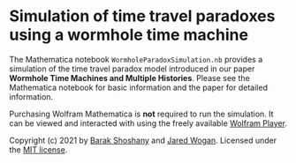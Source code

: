 # Simulation of time travel paradoxes using a wormhole time machine

The Mathematica notebook `WormholeParadoxSimulation.nb` provides a simulation of the time travel paradox model introduced in our paper **Wormhole Time Machines and Multiple Histories**. Please see the Mathematica notebook for basic information and the paper for detailed information.

Purchasing Wolfram Mathematica is **not** required to run the simulation. It can be viewed and interacted with using the freely available [Wolfram Player](https://www.wolfram.com/player/).

Copyright (c) 2021 by [Barak Shoshany](https://baraksh.com/) and [Jared Wogan](https://jaredwogan.ca). Licensed under the [MIT license](LICENSE.txt).
